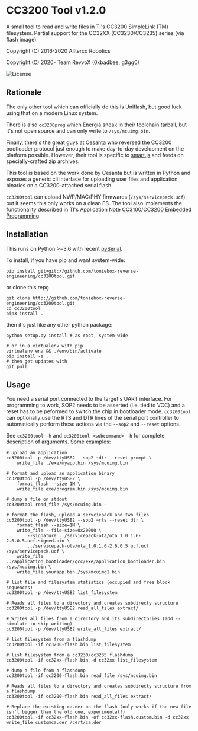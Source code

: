 # CC3200 Tool v1.2.0

A small tool to read and write files in TI's CC3200 SimpleLink (TM) filesystem.
Partial support for the CC32XX (CC3230/CC3235) series (via flash image)

Copyright (C) 2016-2020 Allterco Robotics

Copyright (C) 2020- Team RevvoX (0xbadbee, g3gg0)

![](https://img.shields.io/badge/license-GPL_2-green.svg "License")

## Rationale

The only other tool which can officially do this is Uniflash, but good luck
using that on a modern Linux system.

There is also `cc3200prog` which [Energia](http://energia.nu) sneak in their toolchain tarball,
but it's not open source and can only write to `/sys/mcuimg.bin`.

Finally, there's the great guys at [Cesanta](https://www.cesanta.com/)
who reversed the CC3200 bootloader
protocol just enough to make day-to-day development on the platform possible.
However, their tool is specific to [smart.js](https://www.cesanta.com/products/smart-js)
and feeds on specially-crafted zip archives.

This tool is based on the work done by Cesanta but is written in Python and
exposes a generic cli interface for uploading user files and application binaries
on a CC3200-attached serial flash.

`cc3200tool` can upload NWP/MAC/PHY firmwares (`/sys/servicepack.ucf`), but it seems
this only works on a clean FS. The tool also implements the functionality
described in TI's Application Note [CC3100/CC3200 Embedded Programming](http://www.ti.com/tool/embedded-programming).

## Installation

This runs on Python >=3.6 with recent [pySerial](https://github.com/pyserial/pyserial).

To install, if you have pip and want system-wide:

    pip install git+git://github.com/toniebox-reverse-engineering/cc3200tool.git

or clone this repǫ

    git clone http://github.com/toniebox-reverse-engineering/cc3200tool.git
    cd cc3200tool
    pip3 install .

then it's just like any other python package:

    python setup.py install # as root, system-wide

    # or in a virtualenv with pip
    virtualenv env && ./env/bin/activate
    pip install -e .
    # then get updates with
    git pull

## Usage

You need a serial port connected to the target's UART interface. For
programming to work, SOP2 needs to be asserted (i.e. tied to VCC) and a reset
has to be peformed to switch the chip in bootloader mode. `cc3200tool` can
optionally use the RTS and DTR lines of the serial port controller to
automatically perform these actions via the `--sop2` and `--reset` options.

See `cc3200tool -h` and `cc3200tool <subcommand> -h` for complete description
of arguments. Some examples:

    # upload an application
    cc3200tool -p /dev/ttyUSB2 --sop2 ~dtr --reset prompt \
        write_file ./exe/myapp.bin /sys/mcuimg.bin

    # format and upload an application binary
    cc3200tool -p /dev/ttyUSB2 \
        format_flash --size 1M \
        write_file exe/program.bin /sys/mcuimg.bin

    # dump a file on stdout
    cc3200tool read_file /sys/mcuimg.bin -

    # format the flash, upload a servciepack and two files
    cc3200tool -p /dev/ttyUSB2 --sop2 ~rts --reset dtr \
        format_flash --size=1M \
        write_file --file-size=0x20000 \
            --signature ../servicepack-ota/ota_1.0.1.6-2.6.0.5.ucf.signed.bin \
            ../servicepack-ota/ota_1.0.1.6-2.6.0.5.ucf.ucf /sys/servicepack.ucf \
        write_file ../application_bootloader/gcc/exe/application_bootloader.bin /sys/mcuimg.bin \
        write_file yourapp.bin /sys/mcuimg1.bin

    # list file and filesystem statistics (occupied and free block sequences)
    cc3200tool -p /dev/ttyUSB2 list_filesystem

    # Reads all files to a directory and creates subdirecty structure
    cc3200tool -p /dev/ttyUSB2 read_all_files extract/

    # Writes all files from a directory and its subdirectories (add --simulate to skip writing)
    cc3200tool -p /dev/ttyUSB2 write_all_files extract/

    # list filesystem from a flashdump
    cc3200tool -if cc3200-flash.bin list_filesystem

    # list filesystem from a cc3230/cc3235 flashdump
    cc3200tool -if cc32xx-flash.bin -d cc32xx list_filesystem

    # dump a file from a flashdump
    cc3200tool -if cc3200-flash.bin read_file /sys/mcuimg.bin

    # Reads all files to a directory and creates subdirecty structure from a flashdump
    cc3200tool -if cc3200-flash.bin read_all_files extract/

    # Replace the existing ca.der on the flash (only works if the new file isn't bigger than the old one, experimental!)
    cc3200tool -if cc32xx-flash.bin -of cc32xx-flash.custom.bin -d cc32xx write_file customca.der /cert/ca.der

